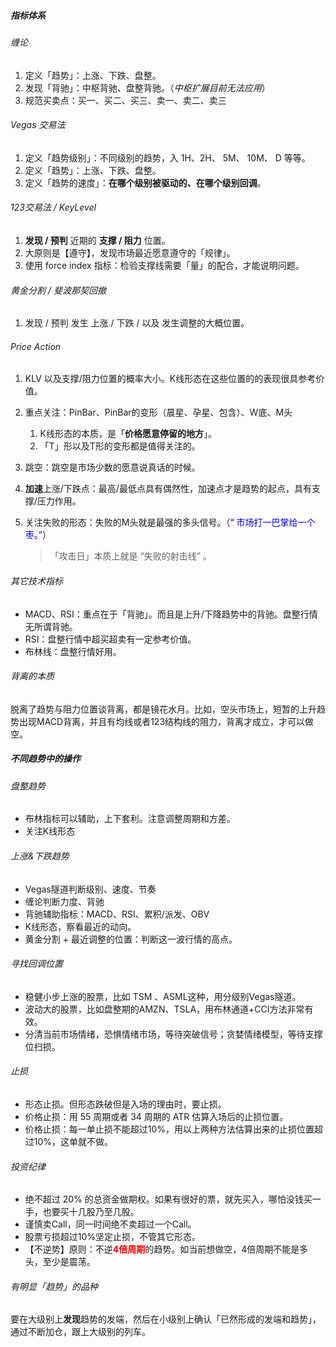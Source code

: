 ##### 指标体系

###### 缠论

1. 定义「趋势」：上涨、下跌、盘整。
2. 发现「背驰」：中枢背驰、盘整背驰。（*中枢扩展目前无法应用*）
3. 规范买卖点：买一、买二、买三、卖一、卖二、卖三



###### Vegas 交易法

1. 定义「趋势级别」：不同级别的趋势，入 1H、2H、 5M、 10M、 D 等等。
2. 定义「趋势」：上涨、下跌、盘整。
3. 定义「趋势的速度」：**在哪个级别被驱动的、在哪个级别回调**。



###### 123交易法 / KeyLevel

1. **发现 / 预判** 近期的 **支撑 / 阻力** 位置。
2. 大原则是【遵守】，发现市场最近愿意遵守的「规律」。
3. 使用 force index 指标：检验支撑线需要「量」的配合，才能说明问题。



###### 黄金分割 / 斐波那契回撤

1. 发现 / 预判 发生 上涨 / 下跌 / 以及 发生调整的大概位置。



###### Price Action

1. KLV 以及支撑/阻力位置的概率大小。K线形态在这些位置的的表现很具参考价值。
2. 重点关注：PinBar、PinBar的变形（晨星、孕星、包含）、W底、M头
	1. K线形态的本质，是「**价格愿意停留的地方**」。
   2. 「T」形以及T形的变形都是值得关注的。
3. 跳空：跳空是市场少数的愿意说真话的时候。
5. **加速**上涨/下跌点：最高/最低点具有偶然性，加速点才是趋势的起点，具有支撑/压力作用。
6. 关注失败的形态：失败的M头就是最强的多头信号。（<span style="color:blue;">“ 市场打一巴掌给一个枣。”</span>）

   > 「攻击日」本质上就是 “失败的射击线” 。



###### 其它技术指标

- MACD、RSI：重点在于「背驰」。而且是上升/下降趋势中的背驰。盘整行情无所谓背驰。
- RSI：盘整行情中超买超卖有一定参考价值。
- 布林线：盘整行情好用。



###### 背离的本质

脱离了趋势与阻力位置谈背离，都是镜花水月。比如，空头市场上，短暂的上升趋势出现MACD背离，并且有均线或者123结构线的阻力，背离才成立，才可以做空。



##### 不同趋势中的操作

###### 盘整趋势

- 布林指标可以辅助，上下套利。注意调整周期和方差。
- 关注K线形态



###### 上涨&下跌趋势

- Vegas隧道判断级别、速度、节奏
- 缠论判断力度、背驰
- 背驰辅助指标：MACD、RSI、累积/派发、OBV
- K线形态，察看最近的动向。
- 黄金分割 + 最近调整的位置：判断这一波行情的高点。



###### 寻找回调位置

- 稳健小步上涨的股票，比如 TSM 、ASML这种，用分级别Vegas隧道。
- 波动大的股票，比如盘整期的AMZN、TSLA，用布林通道+CCI方法非常有效。
- 分清当前市场情绪，恐惧情绪市场，等待突破信号；贪婪情绪模型，等待支撑位扫损。

  

###### 止损

- 形态止损。但形态跌破但是入场的理由时，要止损。
- 价格止损：用 55 周期或者 34 周期的 ATR 估算入场后的止损位置。
- 价格止损：每一单止损不能超过10%，用以上两种方法估算出来的止损位置超过10%，这单就不做。



###### 投资纪律

- 绝不超过 20% 的总资金做期权。如果有很好的票，就先买入，哪怕没钱买一手，也要买十几股乃至几股。
- 谨慎卖Call，同一时间绝不卖超过一个Call。
- 股票亏损超过10%坚定止损，不管其它形态。
- 【不逆势】原则：不逆<span style="color:red;font-weight: bold;">4倍周期</span>的趋势。如当前想做空，4倍周期不能是多头，至少是震荡。



###### 有明显「趋势」的品种

要在大级别上**发现**趋势的发端，然后在小级别上确认「已然形成的发端和趋势」，通过不断加仓，跟上大级别的列车。